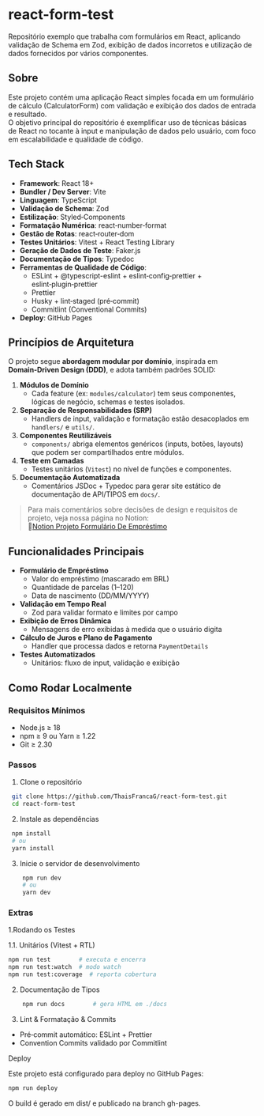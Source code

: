 # react-form-test

Repositório exemplo que trabalha com formulários em React, aplicando validação de Schema em Zod, exibição de dados incorretos e utilização de dados fornecidos por vários componentes.

## Sobre

Este projeto contém uma aplicação React simples focada em um formulário de cálculo (CalculatorForm) com validação e exibição dos dados de entrada e resultado.  
O objetivo principal do repositório é exemplificar uso de técnicas básicas de React no tocante à input e manipulação de dados pelo usuário, com foco em escalabilidade e qualidade de código.

## Tech Stack

- **Framework**: React 18+
- **Bundler / Dev Server**: Vite
- **Linguagem**: TypeScript
- **Validação de Schema**: Zod
- **Estilização**: Styled‑Components
- **Formatação Numérica**: react‑number‑format
- **Gestão de Rotas**: react‑router‑dom
- **Testes Unitários**: Vitest + React Testing Library
- **Geração de Dados de Teste**: Faker.js
- **Documentação de Tipos**: Typedoc
- **Ferramentas de Qualidade de Código**:
  - ESLint + @typescript-eslint + eslint‑config‑prettier + eslint‑plugin‑prettier
  - Prettier
  - Husky + lint‑staged (pré‑commit)
  - Commitlint (Conventional Commits)
- **Deploy**: GitHub Pages

## Princípios de Arquitetura

O projeto segue **abordagem modular por domínio**, inspirada em **Domain‑Driven Design (DDD)**, e adota também padrões SOLID:

1. **Módulos de Domínio**
   - Cada feature (ex: `modules/calculator`) tem seus componentes, lógicas de negócio, schemas e testes isolados.
2. **Separação de Responsabilidades (SRP)**
   - Handlers de input, validação e formatação estão desacoplados em `handlers/` e `utils/`.
3. **Componentes Reutilizáveis**
   - `components/` abriga elementos genéricos (inputs, botões, layouts) que podem ser compartilhados entre módulos.
4. **Teste em Camadas**
   - Testes unitários (`Vitest`) no nível de funções e componentes.
5. **Documentação Automatizada**
   - Comentários JSDoc + Typedoc para gerar site estático de documentação de API/TIPOS em `docs/`.

> Para mais comentários sobre decisões de design e requisitos de projeto, veja nossa página no Notion:  
> 🔗[Notion Projeto Formulário De Empréstimo](https://sedate-flyingfish-3db.notion.site/Creditas-Engenharia-FrontEnd-234cee428d5c80bbbcf1def4bf9cd900)

## Funcionalidades Principais

- **Formulário de Empréstimo**
  - Valor do empréstimo (mascarado em BRL)
  - Quantidade de parcelas (1–120)
  - Data de nascimento (DD/MM/YYYY)
- **Validação em Tempo Real**
  - Zod para validar formato e limites por campo
- **Exibição de Erros Dinâmica**
  - Mensagens de erro exibidas à medida que o usuário digita
- **Cálculo de Juros e Plano de Pagamento**
  - Handler que processa dados e retorna `PaymentDetails`
- **Testes Automatizados**
  - Unitários: fluxo de input, validação e exibição

## Como Rodar Localmente

### Requisitos Mínimos

- Node.js ≥ 18
- npm ≥ 9 ou Yarn ≥ 1.22
- Git ≥ 2.30

### Passos

1. Clone o repositório

```bash
 git clone https://github.com/ThaisFrancaG/react-form-test.git
 cd react-form-test
```

2. Instale as dependências

```bash
 npm install
 # ou
 yarn install
```

3. Inicie o servidor de desenvolvimento

```bash
    npm run dev
    # ou
    yarn dev
```

### Extras

1.Rodando os Testes

1.1. Unitários (Vitest + RTL)

```bash
npm run test        # executa e encerra
npm run test:watch  # modo watch
npm run test:coverage  # reporta cobertura
```

2. Documentação de Tipos

```bash
    npm run docs        # gera HTML em ./docs
```

3. Lint & Formatação & Commits

- Pré‑commit automático: ESLint + Prettier
- Convention Commits validado por Commitlint

Deploy

Este projeto está configurado para deploy no GitHub Pages:

```bash
npm run deploy
```

O build é gerado em dist/ e publicado na branch gh-pages.
